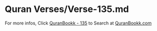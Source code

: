 # Quran Verses/Verse-135.md 

For more infos, Click [QuranBookk - 135](https://www.quranbookk.com/quran/search?q=135) to Search at [QuranBookk.com](http://quranbookk.com/)